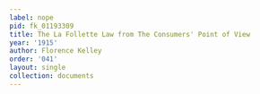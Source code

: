```yaml
---
label: nope
pid: fk_01193309
title: The La Follette Law from The Consumers' Point of View
year: '1915'
author: Florence Kelley
order: '041'
layout: single
collection: documents
---
```

